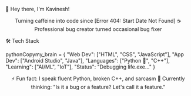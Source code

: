 👋 Hey there, I'm Kavinesh!

<div align="center">
  
Turning caffeine into code since [Error 404: Start Date Not Found] ☕
Professional bug creator turned occasional bug fixer
  
</div>

🛠️ Tech Stack

pythonCopymy_brain = {
    "Web Dev": ["HTML", "CSS", "JavaScript"],
    "App Dev": ["Android Studio", "Java"],
    "Languages": ["Python 🐍", "C++"],
    "Learning": ["AI/ML", "IoT"],
    "Status": "Debugging life.exe..."
}

<div align="center">
  
⚡ Fun fact: I speak fluent Python, broken C++, and sarcasm
💭 Currently thinking: "Is it a bug or a feature? Let's call it a feature."

</div>
